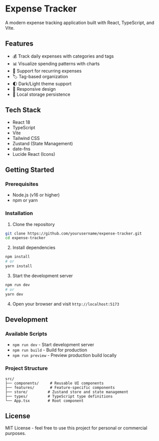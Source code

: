 # Expense Tracker

A modern expense tracking application built with React, TypeScript, and Vite.

## Features

- 💰 Track daily expenses with categories and tags
- 📊 Visualize spending patterns with charts
- 🔄 Support for recurring expenses
- 🏷️ Tag-based organization
- 🌓 Dark/Light theme support
- 📱 Responsive design
- 💾 Local storage persistence

## Tech Stack

- React 18
- TypeScript
- Vite
- Tailwind CSS
- Zustand (State Management)
- date-fns
- Lucide React (Icons)

## Getting Started

### Prerequisites

- Node.js (v16 or higher)
- npm or yarn

### Installation

1. Clone the repository
```bash
git clone https://github.com/yourusername/expense-tracker.git
cd expense-tracker
```

2. Install dependencies
```bash
npm install
# or
yarn install
```

3. Start the development server
```bash
npm run dev
# or
yarn dev
```

4. Open your browser and visit `http://localhost:5173`

## Development

### Available Scripts

- `npm run dev` - Start development server
- `npm run build` - Build for production
- `npm run preview` - Preview production build locally

### Project Structure

```
src/
├── components/     # Reusable UI components
├── features/       # Feature-specific components
├── store/         # Zustand store and state management
├── types/         # TypeScript type definitions
└── App.tsx        # Root component
```

## License

MIT License - feel free to use this project for personal or commercial purposes.
